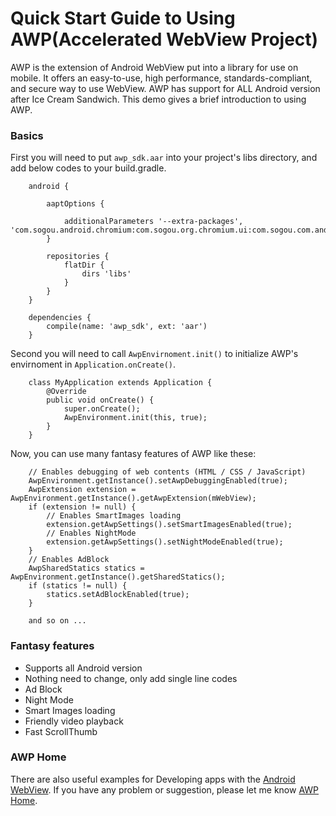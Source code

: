 # Quick Start Guide to Using AWP(Accelerated WebView Project)
AWP is the extension of Android WebView put into a library for use on
mobile. It offers an easy-to-use, high performance, standards-compliant,
and secure way to use WebView. AWP has support for ALL Android version after
Ice Cream Sandwich. This demo gives a brief introduction to using AWP.

### Basics
First you will need to put `awp_sdk.aar` into your project's libs directory,
and add below codes to your build.gradle.

        android {

            aaptOptions {

                additionalParameters '--extra-packages', 'com.sogou.android.chromium:com.sogou.org.chromium.ui:com.sogou.com.android.webview.chromium:com.sogou.org.chromium.content:com.sogou.org.chromium.components.autofill:com.sogou.org.chromium.components.web_contents_delegate_android'
            }

            repositories {
                flatDir {
                    dirs 'libs'
                }
            }
        }

        dependencies {
            compile(name: 'awp_sdk', ext: 'aar')
        }

Second you will need to call `AwpEnvirnoment.init()` to initialize AWP's
envirnoment in `Application.onCreate()`.

        class MyApplication extends Application {
            @Override
            public void onCreate() {
                super.onCreate();
                AwpEnvironment.init(this, true);
            }
        }

Now, you can use many fantasy features of AWP like these:

        // Enables debugging of web contents (HTML / CSS / JavaScript)
        AwpEnvironment.getInstance().setAwpDebuggingEnabled(true);
        AwpExtension extension = AwpEnvironment.getInstance().getAwpExtension(mWebView);
        if (extension != null) {
            // Enables SmartImages loading
            extension.getAwpSettings().setSmartImagesEnabled(true);
            // Enables NightMode
            extension.getAwpSettings().setNightModeEnabled(true);
        }
        // Enables AdBlock
        AwpSharedStatics statics = AwpEnvironment.getInstance().getSharedStatics();
        if (statics != null) {
            statics.setAdBlockEnabled(true);
        }

        and so on ...

### Fantasy features

* Supports all Android version
* Nothing need to change, only add single line codes
* Ad Block
* Night Mode
* Smart Images loading
* Friendly video playback
* Fast ScrollThumb

### AWP Home
There are also useful examples for Developing apps with the [Android WebView].
If you have any problem or suggestion, please let me know [AWP Home].

[AWP Home]: http://mse.sogou.com/
[Android WebView]: https://github.com/googlearchive/chromium-webview-samples
